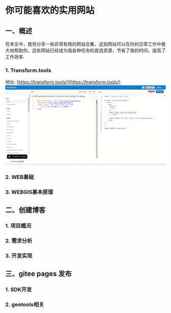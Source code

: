 # 你可能喜欢的实用网站

## 一、概述
在本文中，我将分享一些非常有用的网站合集，这些网站可以在你的日常工作中极大地帮助你。这些网站已经成为我各种任务的首选资源，节省了我的时间，提高了工作效率.

### 1. Transform.tools
地址: [https://transform.tools/](https://transform.tools/)
![avatar](../../image/transform.png)

### 2. WEB基础
### 3. WEBGIS基本原理

## 二、创建博客
### 1. 项目概况
### 2. 需求分析
### 3. 开发实现


## 三、gitee pages 发布
### 1. SDK开发
### 2. geotools相关